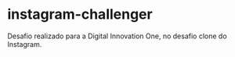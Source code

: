 # instagram-challenger
Desafio realizado para a Digital Innovation One, no desafio clone do Instagram.
